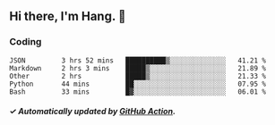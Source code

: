 ## Hi there, I'm Hang. 👋

### Coding

<!--START_SECTION:waka-->

```text
JSON         3 hrs 52 mins   ██████████▒░░░░░░░░░░░░░░   41.21 %
Markdown     2 hrs 3 mins    █████▒░░░░░░░░░░░░░░░░░░░   21.89 %
Other        2 hrs           █████▒░░░░░░░░░░░░░░░░░░░   21.33 %
Python       44 mins         ██░░░░░░░░░░░░░░░░░░░░░░░   07.95 %
Bash         33 mins         █▓░░░░░░░░░░░░░░░░░░░░░░░   06.01 %
```

<!--END_SECTION:waka-->

##### ✓ Automatically updated by [GitHub Action](https://github.com/huhuhang/huhuhang/actions).
